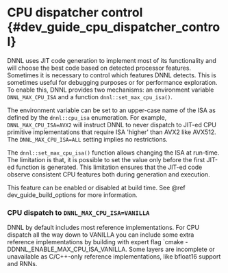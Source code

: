 CPU dispatcher control {#dev_guide_cpu_dispatcher_control}
==========================================================

DNNL uses JIT code generation to implement most of its functionality and will
choose the best code based on detected processor features. Sometimes it is
necessary to control which features DNNL detects. This is sometimes useful for
debugging purposes or for performance exploration. To enable this, DNNL
provides two mechanisms: an environment variable `DNNL_MAX_CPU_ISA` and a
function `dnnl::set_max_cpu_isa()`.

The environment variable can be set to an upper-case name of the ISA as
defined by the `dnnl::cpu_isa` enumeration. For example,
`DNNL_MAX_CPU_ISA=AVX2` will instruct DNNL to never dispatch to JIT-ed CPU
primitive implementations that require ISA 'higher' than AVX2 like AVX512.
The `DNNL_MAX_CPU_ISA=ALL` setting implies no restrictions.

The `dnnl::set_max_cpu_isa()` function allows changing the ISA at run-time.
The limitation is that, it is possible to set the value only before the first
JIT-ed function is generated. This limitation ensures that the JIT-ed code
observe consistent CPU features both during generation and execution.

This feature can be enabled or disabled at build time. See @ref
dev_guide_build_options for more information.

### CPU dispatch to `DNNL_MAX_CPU_ISA=VANILLA`
DNNL by default includes most reference implementations.  For CPU dispatch all
the way down to VANILLA you can include some extra reference implementations
by building with expert flag `cmake -DDNNL_ENABLE_MAX_CPU_ISA_VANILLA.  Some
layers are incomplete or unavailable as C/C++-only reference implementations,
like bfloat16 support and RNNs.

